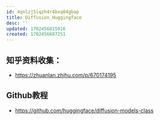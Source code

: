 ```yaml
---
id: 4qnlzj5lqzh4r4bxq04gbap
title: Diffusion_Huggingface
desc: ''
updated: 1702456815916
created: 1702456687251
---
```


## 知乎资料收集：

* https://zhuanlan.zhihu.com/p/670174195



## Github教程
* https://github.com/huggingface/diffusion-models-class